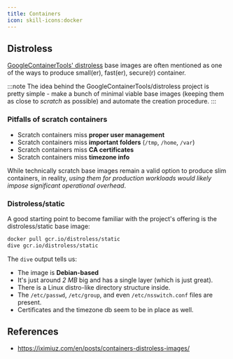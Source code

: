 ```yaml
---
title: Containers
icon: skill-icons:docker
---
```


## Distroless

[GoogleContainerTools' distroless](https://github.com/GoogleContainerTools/distroless) base images
are often mentioned as one of the ways to produce small(er), fast(er), secure(r) container.

:::note
The idea behind the GoogleContainerTools/distroless project is pretty simple - make a bunch of minimal viable base
images (keeping them as close to _scratch_ as possible) and automate the creation procedure.
:::

### Pitfalls of scratch containers

- Scratch containers miss **proper user management**
- Scratch containers miss **important folders** (`/tmp`, `/home`, `/var`)
- Scratch containers miss **CA certificates**
- Scratch containers miss **timezone info**

While technically scratch base images remain a valid option to produce slim containers, in reality, _using them for
production workloads would likely impose significant operational overhead_.

### Distroless/static

A good starting point to become familiar with the project's offering is the distroless/static base image:

```bash title="dive into distroless/static"
docker pull gcr.io/distroless/static
dive gcr.io/distroless/static
```

The `dive` output tells us:

- The image is **Debian-based**
- It's just around _2 MB_ big and has a single layer (which is just great).
- There is a Linux distro-like directory structure inside.
- The `/etc/passwd`, `/etc/group`, and even `/etc/nsswitch.conf` files are present.
- Certificates and the timezone db seem to be in place as well.

## References

- <https://iximiuz.com/en/posts/containers-distroless-images/>
